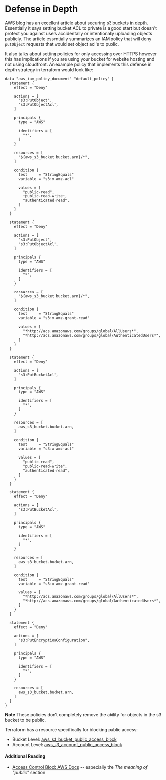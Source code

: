 # Defense in Depth
AWS blog has an excellent article about securing s3 buckets [in depth](https://aws.amazon.com/blogs/security/how-to-use-bucket-policies-and-apply-defense-in-depth-to-help-secure-your-amazon-s3-data/).
Essentially it says setting bucket ACL to private is a good start but doesn't protect you against
users accidentally or intentionally uploading objects publicly. The article essentially summarizes an IAM policy that will deny `putObject` requests that would set object acl's to public.

It also talks about setting policies for only accessing over HTTPS however this has implications
if you are using your bucket for website hosting and not using cloudfront. An example policy that
implements this defense in depth strategy in terraform would look like:

```hcl
data "aws_iam_policy_document" "default_policy" {
  statement {
    effect = "Deny"

    actions = [
      "s3:PutObject",
      "s3:PutObjectAcl",
    ]

    principals {
      type = "AWS"

      identifiers = [
        "*",
      ]
    }

    resources = [
      "${aws_s3_bucket.bucket.arn}/*",
    ]

    condition {
      test     = "StringEquals"
      variable = "s3:x-amz-acl"

      values = [
        "public-read",
        "public-read-write",
        "authenticated-read",
      ]
    }
  }

  statement {
    effect = "Deny"

    actions = [
      "s3:PutObject",
      "s3:PutObjectAcl",
    ]

    principals {
      type = "AWS"

      identifiers = [
        "*",
      ]
    }

    resources = [
      "${aws_s3_bucket.bucket.arn}/*",
    ]

    condition {
      test     = "StringEquals"
      variable = "s3:x-amz-grant-read"

      values = [
        "*http://acs.amazonaws.com/groups/global/AllUsers*",
        "*http://acs.amazonaws.com/groups/global/AuthenticatedUsers*",
      ]
    }
  }

  statement {
    effect = "Deny"

    actions = [
      "s3:PutBucketAcl",
    ]

    principals {
      type = "AWS"

      identifiers = [
        "*",
      ]
    }

    resources = [
      aws_s3_bucket.bucket.arn,
    ]

    condition {
      test     = "StringEquals"
      variable = "s3:x-amz-acl"

      values = [
        "public-read",
        "public-read-write",
        "authenticated-read",
      ]
    }
  }

  statement {
    effect = "Deny"

    actions = [
      "s3:PutBucketAcl",
    ]

    principals {
      type = "AWS"

      identifiers = [
        "*",
      ]
    }

    resources = [
      aws_s3_bucket.bucket.arn,
    ]

    condition {
      test     = "StringEquals"
      variable = "s3:x-amz-grant-read"

      values = [
        "*http://acs.amazonaws.com/groups/global/AllUsers*",
        "*http://acs.amazonaws.com/groups/global/AuthenticatedUsers*",
      ]
    }
  }

  statement {
    effect = "Deny"

    actions = [
      "s3:PutEncryptionConfiguration",
    ]

    principals {
      type = "AWS"

      identifiers = [
        "*",
      ]
    }

    resources = [
      aws_s3_bucket.bucket.arn,
    ]
  }
}
```

**Note** These policies don't completely remove the ability for objects in the s3 bucket to be public.

Terraform has a resource specifically for blocking public access:

- Bucket Level: [aws_s3_bucket_public_access_block](https://www.terraform.io/docs/providers/aws/r/s3_bucket_public_access_block.html)
- Account Level: [aws_s3_account_public_access_block](https://www.terraform.io/docs/providers/aws/r/s3_account_public_access_block.html)

#### Additional Reading
- [Access Control Block AWS Docs](https://docs.aws.amazon.com/AmazonS3/latest/dev/access-control-block-public-access.html) -- especially the *The meaning of "public"* section